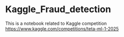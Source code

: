 # Kaggle_Fraud_detection

This is a notebook related to Kaggle competition https://www.kaggle.com/competitions/teta-ml-1-2025


